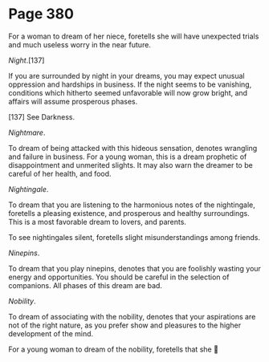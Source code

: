 # Page 380
For a woman to dream of her niece, foretells she will have unexpected
trials and much useless worry in the near future.


_Night_.[137]


If you are surrounded by night in your dreams, you may expect unusual
oppression and hardships in business. If the night seems to be vanishing,
conditions which hitherto seemed unfavorable will now grow bright,
and affairs will assume prosperous phases.



[137] See Darkness.


_Nightmare_.


To dream of being attacked with this hideous sensation,
denotes wrangling and failure in business. For a young woman,
this is a dream prophetic of disappointment and unmerited slights.
It may also warn the dreamer to be careful of her health, and food.


_Nightingale_.


To dream that you are listening to the harmonious notes of the nightingale,
foretells a pleasing existence, and prosperous and healthy surroundings.
This is a most favorable dream to lovers, and parents.


To see nightingales silent, foretells slight misunderstandings among friends.


_Ninepins_.


To dream that you play ninepins, denotes that you
are foolishly wasting your energy and opportunities.
You should be careful in the selection of companions.
All phases of this dream are bad.


_Nobility_.


To dream of associating with the nobility, denotes that your aspirations
are not of the right nature, as you prefer show and pleasures to the higher
development of the mind.


For a young woman to dream of the nobility, foretells that she

